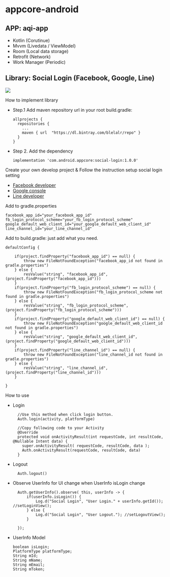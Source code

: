 # appcore-android

## APP: aqi-app

- Kotlin (Corutinue)
- Mvvm (Livedata / ViewModel)
- Room (Local data storage)
- Retrofit (Network)
- Work Manager (Periodic)


## Library: Social Login (Facebook, Google, Line)
![](https://media.giphy.com/media/IZKCWonSzrHnrmaGuC/giphy.gif)

How to implement library
- Step.1 Add maven repository url in your root build.gradle:
    	
      allprojects {
        repositories {
          ...
          maven { url  "https://dl.bintray.com/blelalr/repo" }
        }
      }

- Step 2. Add the dependency
    
      implementation 'com.android.appcore:social-login:1.0.0'

Create your own develop project & Follow the instruction setup social login setting
- [Facebook developer](https://developers.facebook.com/)
- [Google console](https://console.cloud.google.com/)
- [Line developer](https://developers.line.biz/)

Add to gradle.properties 

    facebook_app_id="your_facebook_app_id"
    fb_login_protocol_scheme="your_fb_login_protocol_scheme"
    google_default_web_client_id="your_google_default_web_client_id"
    line_channel_id="your_line_channel_id"

Add to build.gradle: just add what you need.
     
    defaultConfig {
        
        if(project.findProperty("facebook_app_id") == null) {
            throw new FileNotFoundException("facebook_app_id not found in gradle.properties")
        } else {
            resValue("string", "facebook_app_id", (project.findProperty("facebook_app_id")))
        }
        if(project.findProperty("fb_login_protocol_scheme") == null) {
            throw new FileNotFoundException("fb_login_protocol_scheme not found in gradle.properties")
        } else {
            resValue("string", "fb_login_protocol_scheme", (project.findProperty("fb_login_protocol_scheme")))
        }
        if(project.findProperty("google_default_web_client_id") == null) {
            throw new FileNotFoundException("google_default_web_client_id not found in gradle.properties")
        } else {
            resValue("string", "google_default_web_client_id", (project.findProperty("google_default_web_client_id")))
        }
        if(project.findProperty("line_channel_id") == null) {
            throw new FileNotFoundException("line_channel_id not found in gradle.properties")
        } else {
            resValue("string", "line_channel_id", (project.findProperty("line_channel_id")))
        }
        
    }
      
    
How to use
- Login 
      
        //Use this method when click login button.
        Auth.login(activity, platformType)
        
        //Copy following code to your Activity
        @Override
        protected void onActivityResult(int requestCode, int resultCode, @Nullable Intent data) {
          super.onActivityResult( requestCode, resultCode, data );
          Auth.onActivityResult(requestCode, resultCode, data)
        }
        
- Logout
    
        Auth.logout()
        
- Observe UserInfo for UI change when UserInfo isLogin change

        Auth.getUserInfo().observe( this, userInfo -> {
            if(userInfo.isLogin()) {
                Log.d("Social Login", "User Login." + userInfo.getId()); //setLoginView();
            } else {
                Log.d("Social Login", "User Logout."); //setLogoutView();
            }
         
        });

- UserInfo Model
        
      boolean isLogin;
      PlatformType platformType;
      String mId;
      String mName;
      String mEmail;
      String mToken;
